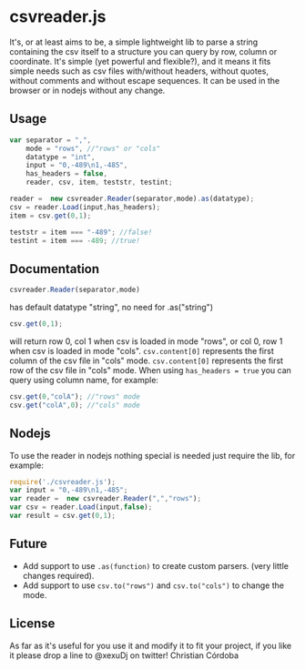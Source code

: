 # csvreader.js
It's, or at least aims to be, a simple lightweight lib to parse a string containing the csv itself to a structure you can query by row, column or coordinate.
It's simple (yet powerful and flexible?), and it means it fits simple needs such as csv files with/without headers, without quotes, without comments and without escape sequences.
It can be used in the browser or in nodejs without any change.

## Usage
````javascript
var separator = ",",
	mode = "rows", //"rows" or "cols"
	datatype = "int",
	input = "0,-489\n1,-485",
	has_headers = false,
	reader, csv, item, teststr, testint;

reader =  new csvreader.Reader(separator,mode).as(datatype);
csv = reader.Load(input,has_headers);
item = csv.get(0,1);

teststr = item === "-489"; //false!
testint = item === -489; //true!
````

## Documentation

````javascript
csvreader.Reader(separator,mode)
````
has default datatype "string", no need for .as("string")

````javascript
csv.get(0,1);
````
will return row 0, col 1 when csv is loaded in mode "rows", or col 0, row 1 when csv is loaded in mode "cols".
`csv.content[0]` represents the first column of the csv file in "cols" mode.
`csv.content[0]` represents the first row of the csv file in "cols" mode.
When using `has_headers = true` you can query using column name, for example:
````javascript
csv.get(0,"colA"); //"rows" mode
csv.get("colA",0); //"cols" mode
````

## Nodejs
To use the reader in nodejs nothing special is needed just require the lib, for example:
````javascript
require('./csvreader.js');
var input = "0,-489\n1,-485";
var reader =  new csvreader.Reader(",","rows");
var csv = reader.Load(input,false);
var result = csv.get(0,1);
````
## Future
- Add support to use `.as(function)` to create custom parsers. (very little changes required).
- Add support to use  `csv.to("rows")` and  `csv.to("cols")` to change the mode.

## License
As far as it's useful for you use it and modify it to fit your project, if you like it please drop a line to @xexuDj on twitter!
Christian Córdoba